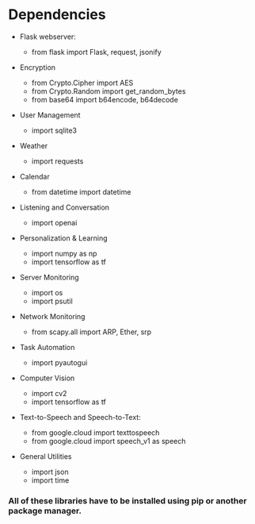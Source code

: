 # Dependencies

* Flask webserver:
    * from flask import Flask, request, jsonify

* Encryption
    * from Crypto.Cipher import AES
    * from Crypto.Random import get_random_bytes
    * from base64 import b64encode, b64decode

* User Management
    * import sqlite3

* Weather
    * import requests

* Calendar
    * from datetime import datetime

* Listening and Conversation
    * import openai

* Personalization & Learning
    * import numpy as np
    * import tensorflow as tf

* Server Monitoring
    * import os
    * import psutil

* Network Monitoring
    * from scapy.all import ARP, Ether, srp

* Task Automation
    * import pyautogui

* Computer Vision
    * import cv2
    * import tensorflow as tf

* Text-to-Speech and Speech-to-Text:
    * from google.cloud import texttospeech
    * from google.cloud import speech_v1 as speech

* General Utilities
    * import json
    * import time

### All of these libraries have to be installed using pip or another package manager.